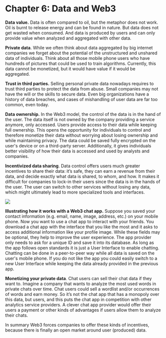 # Chapter 6: Data and Web3

<dialog character="jellyfish">The Web3 space extends the field of possibilities, and by now we start to meet funky new creatures in our diving descent.</dialog>

**Data value.** Data is often compared to oil, but the metaphor does not work. Oil is burnt to release energy and can be found in nature. But data does not get wasted when consumed. And data is produced by users and can only provide value when analyzed and aggregated with other data.

**Private data**. While we often think about data aggregated by big internet companies we forget about the potential of the unstructured and unshared data of individuals. Think about all those mobile phone users who have hundreds of pictures that could be used to train algorithms. Currently, this data cannot be monetized, but it would have value if it would be aggregated.

**Trust in third parties.** Selling personal private data nowadays requires to trust third parties to protect the data from abuse. Small companies may not have the will or the skills to secure data. Even big organizations have a history of data breaches, and cases of mishandling of user data are far too common, even today.

**Data ownership.** In the Web3 model, the control of the data is in the hand of the user. The data itself is not owned by the company providing a service anymore, only accessed. Users provide access to their data while keeping full ownership. This opens the opportunity for individuals to control and therefore monetize their data without worrying about losing ownership and while maintaining privacy. The data could be saved fully encrypted on the user's device or on a third-party server. Additionally, it gives individuals better visibility of how their data is accessed and used by analysts and companies.

**Incentivized data sharing**. Data control offers users much greater incentives to share their data: it’s safe, they can earn a revenue from their data, and decide exactly what data is shared, to whom, and how. It makes it difficult for companies to lock-in their users since the data is in the hands of the user. The user can switch to other services without losing any data, which might ultimately lead to more specialized tools and interfaces.

<img src="/images/chapter6_0.png" />

**Illustrating how it works with a Web3 chat app.** Suppose you saved your contact information (e.g. email, name, image, address, etc.) on your mobile phone. Now you want to use a chat app to interact with your friends. You download a chat app with the interface that you like the most and it asks to access additional information like your profile image. While these fields may be optional, they help to improve the user experience. The app provider only needs to ask for a unique ID and save it into its database. As long as the app follows open standards it is just a User Interface to enable chatting. Chatting can be done in a peer-to-peer way while all data is saved on the user's mobile phone. If you do not like the app you could easily switch to a new User Interface while keeping the data already provided in the previous app.

**Monetizing your private data**. Chat users can sell their chat data if they want to. Imagine a company that wants to analyze the most used words in private chats over time. Chat users could sell a wordlist and/or occurrences of words and earn money. So it’s not the chat app that has a monopoly over this data, but users, and this puts the chat app in competition with other analytics service providers. A clever chat app provider would offer their users a payment or other kinds of advantages if users allow them to analyze their chats.

In summary Web3 forces companies to offer these kinds of incentives, because there is finally an open market around user (produced) data.
